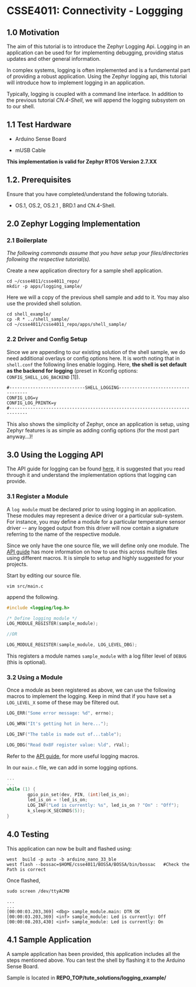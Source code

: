 # CSSE4011: Connectivity - Loggging

## **1.0 Motivation**

The aim of this tutorial is to introduce the Zephyr Logging Api. Logging in an application can be used for for implementing debugging, providing status updates and other general information. 

In complex systems, logging is often implemented and is a fundamental part of providing a robust application. Using the Zephyr logging api, this tutorial will introduce how to implement logging in an application. 

Typically, logging is coupled with a command line interface. In addition to the previous tutorial *CN.4-Shell*, we will append the logging subsystem on to our shell.

## 1.1 Test Hardware

* Arduino Sense Board

* mUSB Cable

**This implementation is valid for Zephyr RTOS Version 2.7.XX**

## 1.2. Prerequisites

Ensure that you have completed/understand the following tutorials. 

* OS.1, OS.2, OS.2.1 , BRD.1 and CN.4-Shell. 

## **2.0 Zephyr Logging Implementation**

### **2.1 Boilerplate**

*The following commands assume that you have setup your files/directories following the respective tutorial(s).*

Create a new application directory for a sample shell application. 

```shell
cd ~/csse4011/csse4011_repo/
mkdir -p apps/logging_sample/
```

Here we will a copy of the previous shell sample and add to it. You may also use the provided shell solution.

```shell
cd shell_example/
cp -R * ../shell_sample/
cd ~/csse4011/csse4011_repo/apps/shell_sample/
```

### **2.2 Driver and Config Setup**

Since we are appending to our existing solution of the shell sample, we do need additional overlays or config options here. It is worth noting that in `shell.conf` the following lines enable logging. Here, **the shell is set default as the backend for logging** (preset in Kconfig options: `CONFIG_SHELL_LOG_BACKEND` [1]).

```CONF
#-----------------------------SHELL_LOGGING-----------------------------------
CONFIG_LOG=y
CONFIG_LOG_PRINTK=y
#-----------------------------------------------------------------------------
```

This also shows the simplicity of Zephyr, once an application is setup, using Zephyr features is as simple as adding config options (for the most part anyway...)!

## **3.0 Using the Logging API**

The API guide for logging can be found [here](https://docs.zephyrproject.org/latest/reference/logging/index.html), it is suggested that you read through it and understand the implementation options that logging can provide.


### **3.1 Register a Module**

A `log module` must be declared prior to using logging in an application. These modules may represent a device driver or a particular sub-system. For instance, you may define a module for a particular temperature sensor driver -- any logged output from this driver will now contain a signature referring to the name of the respective module. 

Since we only have the one source file, we will define only one module. The [API guide](https://docs.zephyrproject.org/latest/reference/logging/index.html) has more information on how to use this across multiple files using different macros. It is simple to setup and highly suggested for your projects. 

Start by editing our source file. 
```shell
vim src/main.c
```
append the following.
```C
#include <logging/log.h>

/* Define logging module */
LOG_MODULE_REGISTER(sample_module);

//OR

LOG_MODULE_REGISTER(sample_module, LOG_LEVEL_DBG);
```

This registers a module names `sample_module` with a log filter level of `DEBUG` (this is optional). 

### **3.2 Using a Module**

Once a module as been registered as above, we can use the following macros to implement the logging. Keep in mind that if you have set a `LOG_LEVEL_X` some of these may be filtered out.

```C
LOG_ERR("Some error message: %d", errno);

LOG_WRN("It's getting hot in here...");

LOG_INF("The table is made out of...table");

LOG_DBG("Read 0x8F register value: %ld", rVal);
```

Refer to the [API guide](https://docs.zephyrproject.org/latest/reference/logging/index.html), for more useful logging macros. 

In our `main.c` file, we can add in some logging options. 

```C
...
...
while (1) {
        gpio_pin_set(dev, PIN, (int)led_is_on);
        led_is_on = !led_is_on;
        LOG_INF("Led is currently: %s", led_is_on ? "On" : "Off");
        k_sleep(K_SECONDS(5));
}

```

## **4.0 Testing**

This application can now be built and flashed using:
```shell
west  build -p auto -b arduino_nano_33_ble
west flash --bossac=$HOME/csse4011/BOSSA/BOSSA/bin/bossac   #Check the Path is correct
```

Once flashed,
```shell
sudo screen /dev/ttyACM0
```

```
...
...
[00:00:03.203,369] <dbg> sample_module.main: DTR OK
[00:00:03.203,369] <inf> sample_module: Led is currently: Off
[00:00:08.203,430] <inf> sample_module: Led is currently: On
```

## **4.1 Sample Application**

A sample application has been provided, this application includes all the steps mentioned above. You can test the shell by flashing it to the Arduino Sense Board.

Sample is located in **REPO_TOP/tute_solutions/logging_example/**
